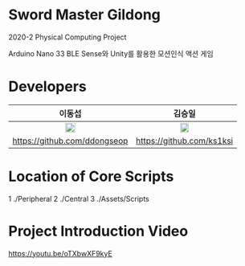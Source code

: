 # Sword Master Gildong

2020-2 Physical Computing Project

Arduino Nano 33 BLE Sense와 Unity를 활용한 모션인식 액션 게임

# Developers

|                                         이동섭                                       |                                         김승일                                         |
| :------------------------------------------------------------------------------------: | :------------------------------------------------------------------------------------: |
| <img src="https://avatars3.githubusercontent.com/u/67463603?s=460&v=4" width="30%"></img> | <img src="https://avatars1.githubusercontent.com/u/6195873?s=460&u=e40c43044f4ffb8c1c380591c8788243271eb42e&v=4" width="30%"></img> |
|                                https://github.com/ddongseop                               |                               https://github.com/ks1ksi                               |

# Location of Core Scripts

1 ./Peripheral
2 ./Central
3 ./Assets/Scripts

# Project Introduction Video

https://youtu.be/oTXbwXF9kyE
